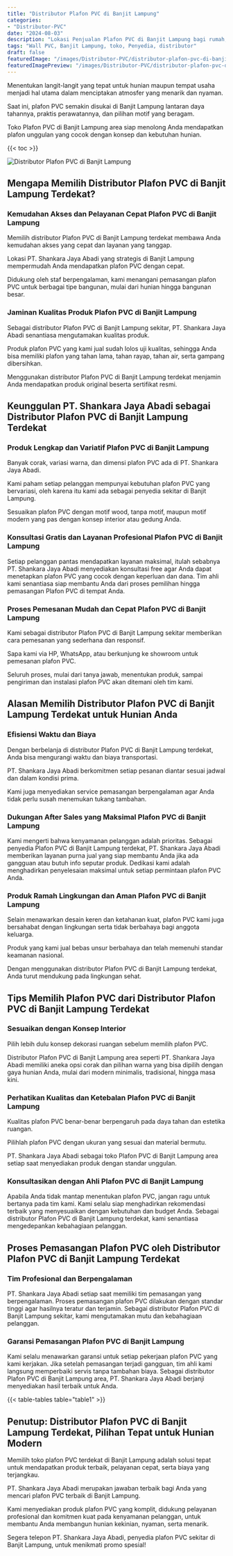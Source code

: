 ```yaml
---
title: "Distributor Plafon PVC di Banjit Lampung"
categories:
- "Distributor-PVC"
date: "2024-08-03"
description: "Lokasi Penjualan Plafon PVC di Banjit Lampung bagi rumah, perkantoran, serta gerai. Produk terbaik, beragam motif, warna menarik, beserta servis penempatan oleh teknisi profesional serta garansi resmi!|Servis penjualan Plafon PVC di Banjit Lampung bagi keperluan rumah, kantor, atau ritel, dengan produk unggulan dan penempatan oleh tenaga ahli berpengalaman dan kepastian resmi.|Pilihan Plafon PVC di Banjit Lampung yang terpercaya untuk rumah, perkantoran, serta toko, bersama panel unggulan dan instalasi oleh teknisi profesional serta kepastian resmi.|Penyediaan Plafon PVC di Banjit Lampung bagi tempat tinggal, office, dan gerai, beserta produk unggulan dan pemasangan dikerjakan oleh tim ahli, lengkap dengan jaminan resmi.}"
tags: "Wall PVC, Banjit Lampung, toko, Penyedia, distributor"
draft: false
featuredImage: "/images/Distributor-PVC/distributor-plafon-pvc-di-banjit-lampung.png"
featuredImagePreview: "/images/Distributor-PVC/distributor-plafon-pvc-di-banjit-lampung.png"
---
```


Menentukan langit-langit yang tepat untuk hunian maupun tempat usaha menjadi hal utama dalam menciptakan atmosfer yang menarik dan nyaman.

Saat ini, plafon PVC semakin disukai di Banjit Lampung lantaran daya tahannya, praktis perawatannya, dan pilihan motif yang beragam.

Toko Plafon PVC di Banjit Lampung area siap menolong Anda mendapatkan plafon unggulan yang cocok dengan konsep dan kebutuhan hunian.

{{< toc >}}

![Distributor Plafon PVC di Banjit Lampung](/images/Distributor-PVC/Distributor-Plafon-PVC-di-Banjit-Lampung.png)

## Mengapa Memilih Distributor Plafon PVC di Banjit Lampung Terdekat?

### Kemudahan Akses dan Pelayanan Cepat Plafon PVC di Banjit Lampung

Memilih distributor Plafon PVC di Banjit Lampung terdekat membawa Anda kemudahan akses yang cepat dan layanan yang tanggap.

Lokasi PT. Shankara Jaya Abadi yang strategis di Banjit Lampung mempermudah Anda mendapatkan plafon PVC dengan cepat.

Didukung oleh staf berpengalaman, kami menangani pemasangan plafon PVC untuk berbagai tipe bangunan, mulai dari hunian hingga bangunan besar.

### Jaminan Kualitas Produk Plafon PVC di Banjit Lampung

Sebagai distributor Plafon PVC di Banjit Lampung sekitar, PT. Shankara Jaya Abadi senantiasa mengutamakan kualitas produk.

Produk plafon PVC yang kami jual sudah lolos uji kualitas, sehingga Anda bisa memiliki plafon yang tahan lama, tahan rayap, tahan air, serta gampang dibersihkan.

Menggunakan distributor Plafon PVC di Banjit Lampung terdekat menjamin Anda mendapatkan produk original beserta sertifikat resmi.

## Keunggulan PT. Shankara Jaya Abadi sebagai Distributor Plafon PVC di Banjit Lampung Terdekat

### Produk Lengkap dan Variatif Plafon PVC di Banjit Lampung

Banyak corak, variasi warna, dan dimensi plafon PVC ada di PT. Shankara Jaya Abadi.

Kami paham setiap pelanggan mempunyai kebutuhan plafon PVC yang bervariasi, oleh karena itu kami ada sebagai penyedia sekitar di Banjit Lampung.

Sesuaikan plafon PVC dengan motif wood, tanpa motif, maupun motif modern yang pas dengan konsep interior atau gedung Anda.

### Konsultasi Gratis dan Layanan Profesional Plafon PVC di Banjit Lampung

Setiap pelanggan pantas mendapatkan layanan maksimal, itulah sebabnya PT. Shankara Jaya Abadi menyediakan konsultasi free agar Anda dapat menetapkan plafon PVC yang cocok dengan keperluan dan dana. Tim ahli kami senantiasa siap membantu Anda dari proses pemilihan hingga pemasangan Plafon PVC di tempat Anda.

### Proses Pemesanan Mudah dan Cepat Plafon PVC di Banjit Lampung

Kami sebagai distributor Plafon PVC di Banjit Lampung sekitar memberikan cara pemesanan yang sederhana dan responsif.

Sapa kami via HP, WhatsApp, atau berkunjung ke showroom untuk pemesanan plafon PVC.

Seluruh proses, mulai dari tanya jawab, menentukan produk, sampai pengiriman dan instalasi plafon PVC akan ditemani oleh tim kami.

## Alasan Memilih Distributor Plafon PVC di Banjit Lampung Terdekat untuk Hunian Anda

### Efisiensi Waktu dan Biaya

Dengan berbelanja di distributor Plafon PVC di Banjit Lampung terdekat, Anda bisa mengurangi waktu dan biaya transportasi.

PT. Shankara Jaya Abadi berkomitmen setiap pesanan diantar sesuai jadwal dan dalam kondisi prima.

Kami juga menyediakan service pemasangan berpengalaman agar Anda tidak perlu susah menemukan tukang tambahan.

### Dukungan After Sales yang Maksimal Plafon PVC di Banjit Lampung

Kami mengerti bahwa kenyamanan pelanggan adalah prioritas. Sebagai penyedia Plafon PVC di Banjit Lampung terdekat, PT. Shankara Jaya Abadi memberikan layanan purna jual yang siap membantu Anda jika ada gangguan atau butuh info seputar produk. Dedikasi kami adalah menghadirkan penyelesaian maksimal untuk setiap permintaan plafon PVC Anda.

### Produk Ramah Lingkungan dan Aman Plafon PVC di Banjit Lampung

Selain menawarkan desain keren dan ketahanan kuat, plafon PVC kami juga bersahabat dengan lingkungan serta tidak berbahaya bagi anggota keluarga.

Produk yang kami jual bebas unsur berbahaya dan telah memenuhi standar keamanan nasional.

Dengan menggunakan distributor Plafon PVC di Banjit Lampung terdekat, Anda turut mendukung pada lingkungan sehat.

## Tips Memilih Plafon PVC dari Distributor Plafon PVC di Banjit Lampung Terdekat

### Sesuaikan dengan Konsep Interior

Pilih lebih dulu konsep dekorasi ruangan sebelum memilih plafon PVC.

Distributor Plafon PVC di Banjit Lampung area seperti PT. Shankara Jaya Abadi memiliki aneka opsi corak dan pilihan warna yang bisa dipilih dengan gaya hunian Anda, mulai dari modern minimalis, tradisional, hingga masa kini.

### Perhatikan Kualitas dan Ketebalan Plafon PVC di Banjit Lampung

Kualitas plafon PVC benar-benar berpengaruh pada daya tahan dan estetika ruangan.

Pilihlah plafon PVC dengan ukuran yang sesuai dan material bermutu.

PT. Shankara Jaya Abadi sebagai toko Plafon PVC di Banjit Lampung area setiap saat menyediakan produk dengan standar unggulan.

### Konsultasikan dengan Ahli Plafon PVC di Banjit Lampung

Apabila Anda tidak mantap menentukan plafon PVC, jangan ragu untuk bertanya pada tim kami. Kami selalu siap menghadirkan rekomendasi terbaik yang menyesuaikan dengan kebutuhan dan budget Anda. Sebagai distributor Plafon PVC di Banjit Lampung terdekat, kami senantiasa mengedepankan kebahagiaan pelanggan.

## Proses Pemasangan Plafon PVC oleh Distributor Plafon PVC di Banjit Lampung Terdekat

### Tim Profesional dan Berpengalaman

PT. Shankara Jaya Abadi setiap saat memiliki tim pemasangan yang berpengalaman. Proses pemasangan plafon PVC dilakukan dengan standar tinggi agar hasilnya teratur dan terjamin. Sebagai distributor Plafon PVC di Banjit Lampung sekitar, kami mengutamakan mutu dan kebahagiaan pelanggan.

### Garansi Pemasangan Plafon PVC di Banjit Lampung

Kami selalu menawarkan garansi untuk setiap pekerjaan plafon PVC yang kami kerjakan. Jika setelah pemasangan terjadi gangguan, tim ahli kami langsung memperbaiki servis tanpa tambahan biaya. Sebagai distributor Plafon PVC di Banjit Lampung area, PT. Shankara Jaya Abadi berjanji menyediakan hasil terbaik untuk Anda.

{{< table-tables table="table1" >}}

## Penutup: Distributor Plafon PVC di Banjit Lampung Terdekat, Pilihan Tepat untuk Hunian Modern

Memilih toko plafon PVC terdekat di Banjit Lampung adalah solusi tepat untuk mendapatkan produk terbaik, pelayanan cepat, serta biaya yang terjangkau.

PT. Shankara Jaya Abadi merupakan jawaban terbaik bagi Anda yang mencari plafon PVC terbaik di Banjit Lampung.

Kami menyediakan produk plafon PVC yang komplit, didukung pelayanan profesional dan komitmen kuat pada kenyamanan pelanggan, untuk membantu Anda membangun hunian kekinian, nyaman, serta menarik.

Segera telepon PT. Shankara Jaya Abadi, penyedia plafon PVC sekitar di Banjit Lampung, untuk menikmati promo spesial!
